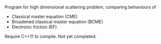 Program for high dimensional scattering problem, comparing behaviours of 

* Classical master equation (CME)
* Broadened classical master equation (BCME) 
* Electronic friction (EF).

Require C++11 to compile.
Not yet completed.
